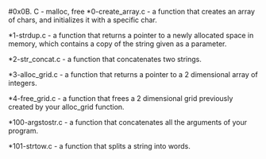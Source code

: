 #0x0B. C - malloc, free
*0-create_array.c -  a function that creates an array of chars, and initializes it with a specific char.

*1-strdup.c - a function that returns a pointer to a newly allocated space in memory, which contains a copy of the string given as a parameter.

*2-str_concat.c - a function that concatenates two strings.

*3-alloc_grid.c -  a function that returns a pointer to a 2 dimensional array of integers.

*4-free_grid.c - a function that frees a 2 dimensional grid previously created by your alloc_grid function.

*100-argstostr.c - a function that concatenates all the arguments of your program.

*101-strtow.c - a function that splits a string into words.
